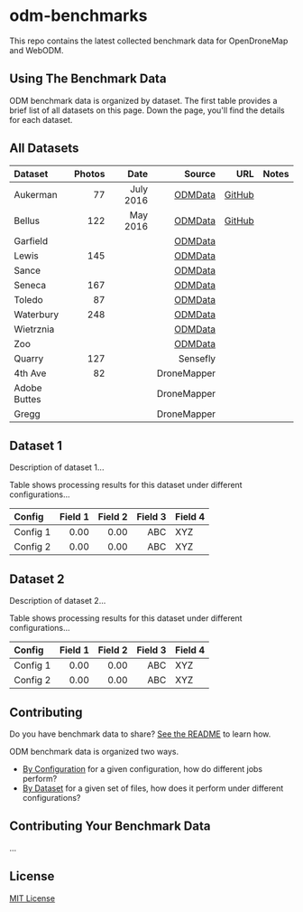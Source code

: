 # odm-benchmarks

This repo contains the latest collected benchmark data for OpenDroneMap and WebODM.  

## Using The Benchmark Data

ODM benchmark data is organized by dataset.  The first table provides a brief list of all datasets on this page.  Down the page, you'll find the details for each dataset.

## All Datasets

|         Dataset | Photos | Date | Source |  URL | Notes |
| :-------------- | -------------: | -------------: | -----------------: | ---------: | ---: |
| Aukerman | 77 |  July 2016 | [ODMData](https://github.com/OpenDroneMap/ODMdata) | [GitHub](https://github.com/OpenDroneMap/odm_data_aukerman) | |
| Bellus | 122 |  May 2016 | [ODMData](https://github.com/OpenDroneMap/ODMdata) | [GitHub](https://github.com/OpenDroneMap/odm_data_bellus) | |
| Garfield | | | [ODMData](https://github.com/OpenDroneMap/ODMdata) | |
| Lewis | 145 | | [ODMData](https://github.com/OpenDroneMap/ODMdata) | |
| Sance | | | [ODMData](https://github.com/OpenDroneMap/ODMdata) | |
| Seneca | 167 | | [ODMData](https://github.com/OpenDroneMap/ODMdata) | |
| Toledo | 87 | | [ODMData](https://github.com/OpenDroneMap/ODMdata) | |
| Waterbury | 248 | | [ODMData](https://github.com/OpenDroneMap/ODMdata) | |
| Wietrznia | | | [ODMData](https://github.com/OpenDroneMap/ODMdata) | |
| Zoo | | | [ODMData](https://github.com/OpenDroneMap/ODMdata) | |
| Quarry | 127 | | Sensefly | |
| 4th Ave | 82 | | DroneMapper | | 
| Adobe Buttes | | | DroneMapper | |
| Gregg | | | DroneMapper | |



## Dataset 1

Description of dataset 1...

Table shows processing results for this dataset under different configurations...

|         Config |        Field 1 |    Field 2     |          Field 3   |   Field 4 |
| :-------------- | -------------: | -------------: | -----------------: | --------- |
|          Config 1 |   0.00 |  0.00 |      ABC |  XYZ |
|          Config 2 |   0.00 |  0.00 |      ABC |  XYZ |

## Dataset 2

Description of dataset 2...

Table shows processing results for this dataset under different configurations...

|         Config |        Field 1 |    Field 2     |          Field 3   |   Field 4 |
| :-------------- | -------------: | -------------: | -----------------: | --------- |
|          Config 1 |   0.00 |  0.00 |      ABC |  XYZ |
|          Config 2 |   0.00 |  0.00 |      ABC |  XYZ |

## Contributing

Do you have benchmark data to share?  [See the README](README.md) to learn how.


ODM benchmark data is organized two ways.

- [By Configuration](by-config.md) for a given configuration, how do different jobs perform?
- [By Dataset](by-dataset.md) for a given set of files, how does it perform under different configurations?

## Contributing Your Benchmark Data
...

## License

[MIT License](LICENSE)